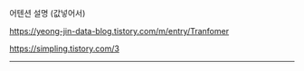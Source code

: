 어텐션 설명 (값넣어서)

https://yeong-jin-data-blog.tistory.com/m/entry/Tranfomer

https://simpling.tistory.com/3

---------------------------------------



















